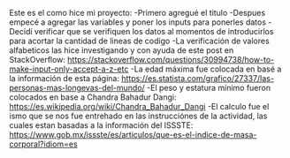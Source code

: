 Este es el como hice mi proyecto:
-Primero agregué el titulo
-Despues empecé a agregar las variables y poner los inputs para ponerles datos
-Decidí verificar que se verifiquen los datos al momentos de introducirlos para acortar la cantidad de lineas de codigo
-La verificación de valores alfabeticos las hice investigando y con ayuda de este post en StackOverflow: https://stackoverflow.com/questions/30994738/how-to-make-input-only-accept-a-z-etc
-La edad máxima fue colocada en basé a la información de esta página: https://es.statista.com/grafico/27337/las-personas-mas-longevas-del-mundo/
-El peso y estatura mínimo fueron colocados en base a Chandra Bahadur Dangi: https://es.wikipedia.org/wiki/Chandra_Bahadur_Dangi
-El calculo fue el ismo que se nos fue entrehado en las instrucciónes de la actividad, las cuales estan basadas a la información del ISSSTE: https://www.gob.mx/issste/es/articulos/que-es-el-indice-de-masa-corporal?idiom=es